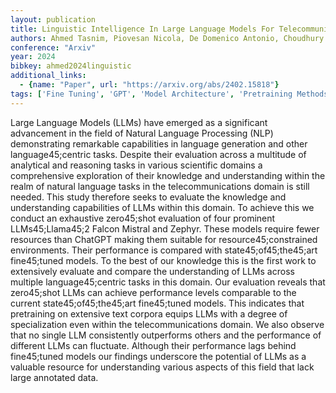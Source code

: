 ```yaml
---
layout: publication
title: Linguistic Intelligence In Large Language Models For Telecommunications
authors: Ahmed Tasnim, Piovesan Nicola, De Domenico Antonio, Choudhury Salimur
conference: "Arxiv"
year: 2024
bibkey: ahmed2024linguistic
additional_links:
  - {name: "Paper", url: "https://arxiv.org/abs/2402.15818"}
tags: ['Fine Tuning', 'GPT', 'Model Architecture', 'Pretraining Methods', 'Training Techniques']
---
```

Large Language Models (LLMs) have emerged as a significant advancement in the field of Natural Language Processing (NLP) demonstrating remarkable capabilities in language generation and other language45;centric tasks. Despite their evaluation across a multitude of analytical and reasoning tasks in various scientific domains a comprehensive exploration of their knowledge and understanding within the realm of natural language tasks in the telecommunications domain is still needed. This study therefore seeks to evaluate the knowledge and understanding capabilities of LLMs within this domain. To achieve this we conduct an exhaustive zero45;shot evaluation of four prominent LLMs45;Llama45;2 Falcon Mistral and Zephyr. These models require fewer resources than ChatGPT making them suitable for resource45;constrained environments. Their performance is compared with state45;of45;the45;art fine45;tuned models. To the best of our knowledge this is the first work to extensively evaluate and compare the understanding of LLMs across multiple language45;centric tasks in this domain. Our evaluation reveals that zero45;shot LLMs can achieve performance levels comparable to the current state45;of45;the45;art fine45;tuned models. This indicates that pretraining on extensive text corpora equips LLMs with a degree of specialization even within the telecommunications domain. We also observe that no single LLM consistently outperforms others and the performance of different LLMs can fluctuate. Although their performance lags behind fine45;tuned models our findings underscore the potential of LLMs as a valuable resource for understanding various aspects of this field that lack large annotated data.
